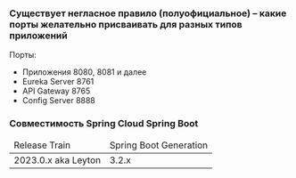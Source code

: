 
### Существует негласное правило (полуофициальное) – какие порты желательно присваивать для разных типов приложений

Порты:
- Приложения 8080, 8081 и далее
- Eureka Server 8761
- API Gateway 8765
- Config Server 8888

### Совместимость Spring Cloud Spring Boot
<table>
    <thead>
        <tr>
            <td>Release Train</td>
            <td>Spring Boot Generation</td>
        </tr>
    </thead>
    <tbody>
        <tr>
            <td>2023.0.x aka Leyton</td>
            <td>3.2.x</td>
        </tr>
    </tbody>
</table>
